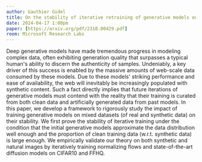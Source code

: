 ```yaml
---
author: Gauthier Gidel
title: On the stability of iterative retraining of generative models on their own data
date: 2024-04-17 1:00pm
paper: [https://arxiv.org/pdf/2310.00429.pdf]
room: Microsoft Research Labs
---
```


Deep generative models have made tremendous progress in modeling complex data, often exhibiting generation quality that surpasses a typical human's ability to discern the authenticity of samples. Undeniably, a key driver of this success is enabled by the massive amounts of web-scale data consumed by these models. Due to these models' striking performance and ease of availability, the web will inevitably be increasingly populated with synthetic content. Such a fact directly implies that future iterations of generative models must contend with the reality that their training is curated from both clean data and artificially generated data from past models. In this paper, we develop a framework to rigorously study the impact of training generative models on mixed datasets (of real and synthetic data) on their stability. We first prove the stability of iterative training under the condition that the initial generative models approximate the data distribution well enough and the proportion of clean training data (w.r.t. synthetic data) is large enough. We empirically validate our theory on both synthetic and natural images by iteratively training normalizing flows and state-of-the-art diffusion models on CIFAR10 and FFHQ.
